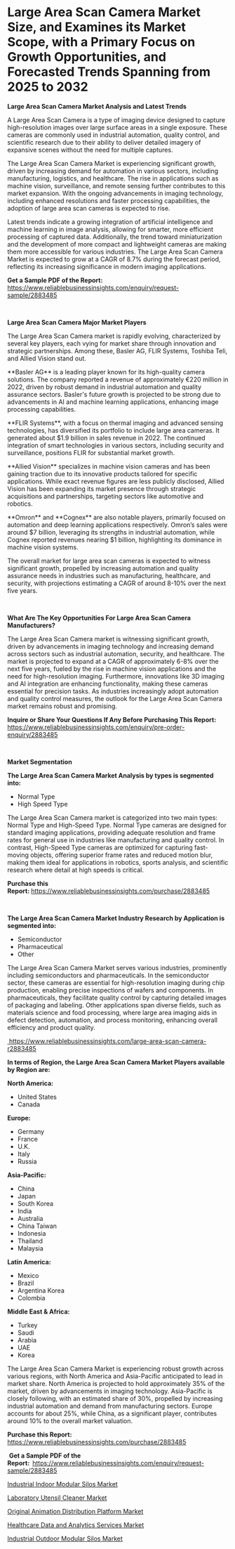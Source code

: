 <p><h1>Large Area Scan Camera Market Size, and Examines its Market Scope, with a Primary Focus on Growth Opportunities, and Forecasted Trends Spanning from 2025 to 2032</h1></p><p><strong>Large Area Scan Camera Market Analysis and Latest Trends</strong></p>
<p><p>A Large Area Scan Camera is a type of imaging device designed to capture high-resolution images over large surface areas in a single exposure. These cameras are commonly used in industrial automation, quality control, and scientific research due to their ability to deliver detailed imagery of expansive scenes without the need for multiple captures. </p><p>The Large Area Scan Camera Market is experiencing significant growth, driven by increasing demand for automation in various sectors, including manufacturing, logistics, and healthcare. The rise in applications such as machine vision, surveillance, and remote sensing further contributes to this market expansion. With the ongoing advancements in imaging technology, including enhanced resolutions and faster processing capabilities, the adoption of large area scan cameras is expected to rise.</p><p>Latest trends indicate a growing integration of artificial intelligence and machine learning in image analysis, allowing for smarter, more efficient processing of captured data. Additionally, the trend toward miniaturization and the development of more compact and lightweight cameras are making them more accessible for various industries. The Large Area Scan Camera Market is expected to grow at a CAGR of 8.7% during the forecast period, reflecting its increasing significance in modern imaging applications.</p></p>
<p><strong>Get a Sample PDF of the Report:&nbsp;</strong> <a href="https://www.reliablebusinessinsights.com/enquiry/request-sample/2883485?utm_campaign=57&utm_medium=2&utm_source=Github&utm_content=ia&utm_term=13032025&utm_id=large-area-scan-camera">https://www.reliablebusinessinsights.com/enquiry/request-sample/2883485</a></p>
<p>&nbsp;</p>
<p><strong>Large Area Scan Camera Major Market Players</strong></p>
<p><p>The Large Area Scan Camera market is rapidly evolving, characterized by several key players, each vying for market share through innovation and strategic partnerships. Among these, Basler AG, FLIR Systems, Toshiba Teli, and Allied Vision stand out.</p><p>**Basler AG** is a leading player known for its high-quality camera solutions. The company reported a revenue of approximately €220 million in 2022, driven by robust demand in industrial automation and quality assurance sectors. Basler's future growth is projected to be strong due to advancements in AI and machine learning applications, enhancing image processing capabilities.</p><p>**FLIR Systems**, with a focus on thermal imaging and advanced sensing technologies, has diversified its portfolio to include large area cameras. It generated about $1.9 billion in sales revenue in 2022. The continued integration of smart technologies in various sectors, including security and surveillance, positions FLIR for substantial market growth.</p><p>**Allied Vision** specializes in machine vision cameras and has been gaining traction due to its innovative products tailored for specific applications. While exact revenue figures are less publicly disclosed, Allied Vision has been expanding its market presence through strategic acquisitions and partnerships, targeting sectors like automotive and robotics.</p><p>**Omron** and **Cognex** are also notable players, primarily focused on automation and deep learning applications respectively. Omron’s sales were around $7 billion, leveraging its strengths in industrial automation, while Cognex reported revenues nearing $1 billion, highlighting its dominance in machine vision systems.</p><p>The overall market for large area scan cameras is expected to witness significant growth, propelled by increasing automation and quality assurance needs in industries such as manufacturing, healthcare, and security, with projections estimating a CAGR of around 8-10% over the next five years.</p></p>
<p>&nbsp;</p>
<p><strong>What Are The Key Opportunities For Large Area Scan Camera Manufacturers?</strong></p>
<p><p>The Large Area Scan Camera market is witnessing significant growth, driven by advancements in imaging technology and increasing demand across sectors such as industrial automation, security, and healthcare. The market is projected to expand at a CAGR of approximately 6-8% over the next five years, fueled by the rise in machine vision applications and the need for high-resolution imaging. Furthermore, innovations like 3D imaging and AI integration are enhancing functionality, making these cameras essential for precision tasks. As industries increasingly adopt automation and quality control measures, the outlook for the Large Area Scan Camera market remains robust and promising.</p></p>
<p><strong>Inquire or Share Your Questions If Any Before Purchasing This Report:</strong> <a href="https://www.reliablebusinessinsights.com/enquiry/pre-order-enquiry/2883485?utm_campaign=57&utm_medium=2&utm_source=Github&utm_content=ia&utm_term=13032025&utm_id=large-area-scan-camera">https://www.reliablebusinessinsights.com/enquiry/pre-order-enquiry/2883485</a></p>
<p>&nbsp;</p>
<p><strong>Market Segmentation</strong></p>
<p><strong>The Large Area Scan Camera Market Analysis by types is segmented into:</strong></p>
<p><ul><li>Normal Type</li><li>High Speed Type</li></ul></p>
<p><p>The Large Area Scan Camera market is categorized into two main types: Normal Type and High-Speed Type. Normal Type cameras are designed for standard imaging applications, providing adequate resolution and frame rates for general use in industries like manufacturing and quality control. In contrast, High-Speed Type cameras are optimized for capturing fast-moving objects, offering superior frame rates and reduced motion blur, making them ideal for applications in robotics, sports analysis, and scientific research where detail at high speeds is critical.</p></p>
<p><strong>Purchase this Report:&nbsp;</strong><a href="https://www.reliablebusinessinsights.com/purchase/2883485?utm_campaign=57&utm_medium=2&utm_source=Github&utm_content=ia&utm_term=13032025&utm_id=large-area-scan-camera">https://www.reliablebusinessinsights.com/purchase/2883485</a></p>
<p>&nbsp;</p>
<p><strong>The Large Area Scan Camera Market Industry Research by Application is segmented into:</strong></p>
<p><ul><li>Semiconductor</li><li>Pharmaceutical</li><li>Other</li></ul></p>
<p><p>The Large Area Scan Camera Market serves various industries, prominently including semiconductors and pharmaceuticals. In the semiconductor sector, these cameras are essential for high-resolution imaging during chip production, enabling precise inspections of wafers and components. In pharmaceuticals, they facilitate quality control by capturing detailed images of packaging and labeling. Other applications span diverse fields, such as materials science and food processing, where large area imaging aids in defect detection, automation, and process monitoring, enhancing overall efficiency and product quality.</p></p>
<p><a href="https://www.reliablebusinessinsights.com/large-area-scan-camera-r2883485?utm_campaign=57&utm_medium=2&utm_source=Github&utm_content=ia&utm_term=13032025&utm_id=large-area-scan-camera">&nbsp;https://www.reliablebusinessinsights.com/large-area-scan-camera-r2883485</a></p>
<p><strong>In terms of Region, the Large Area Scan Camera Market Players available by Region are:</strong></p>
<p>
    <p> <strong> North America: </strong>
        <ul>
            <li>United States</li>
            <li>Canada</li>
        </ul>
        </p> 
    <p> <strong> Europe: </strong>
        <ul>
            <li>Germany</li>
            <li>France</li>
            <li>U.K.</li>
            <li>Italy</li>
            <li>Russia</li>
        </ul>
        </p> 
    <p> <strong> Asia-Pacific: </strong>
        <ul>
            <li>China</li>
            <li>Japan</li>
            <li>South Korea</li>
            <li>India</li>
            <li>Australia</li>
            <li>China Taiwan</li>
            <li>Indonesia</li>
            <li>Thailand</li>
            <li>Malaysia</li>
        </ul>
        </p> 
    <p> <strong> Latin America: </strong>
        <ul>
            <li>Mexico</li>
            <li>Brazil</li>
            <li>Argentina Korea</li>
            <li>Colombia</li>
        </ul>
        </p> 
    <p> <strong> Middle East & Africa: </strong>
        <ul>
            <li>Turkey</li>
            <li>Saudi</li>
            <li>Arabia</li>
            <li>UAE</li>
            <li>Korea</li>
        </ul>
    </p>
    </p>
<p><p>The Large Area Scan Camera Market is experiencing robust growth across various regions, with North America and Asia-Pacific anticipated to lead in market share. North America is projected to hold approximately 35% of the market, driven by advancements in imaging technology. Asia-Pacific is closely following, with an estimated share of 30%, propelled by increasing industrial automation and demand from manufacturing sectors. Europe accounts for about 25%, while China, as a significant player, contributes around 10% to the overall market valuation.</p></p>
<p><strong>Purchase this Report: </strong><a href="https://www.reliablebusinessinsights.com/purchase/2883485?utm_campaign=57&utm_medium=2&utm_source=Github&utm_content=ia&utm_term=13032025&utm_id=large-area-scan-camera">https://www.reliablebusinessinsights.com/purchase/2883485</a></p>
<p>&nbsp;<strong>Get a Sample PDF of the Report:&nbsp;&nbsp;</strong><a href="https://www.reliablebusinessinsights.com/enquiry/request-sample/2883485?utm_campaign=57&utm_medium=2&utm_source=Github&utm_content=ia&utm_term=13032025&utm_id=large-area-scan-camera">https://www.reliablebusinessinsights.com/enquiry/request-sample/2883485</a></p>
<p><strong></strong></p>
<p><p><a href="https://github.com/lenjakam/Market-Research-Report-List-1/blob/main/industrial-indoor-modular-silos-market.md?utm_campaign=57&utm_medium=2&utm_source=Github&utm_content=ia&utm_term=13032025&utm_id=large-area-scan-camera">Industrial Indoor Modular Silos Market</a></p><p><a href="https://github.com/direepittr/Market-Research-Report-List-1/blob/main/laboratory-utensil-cleaner-market.md?utm_campaign=57&utm_medium=2&utm_source=Github&utm_content=ia&utm_term=13032025&utm_id=large-area-scan-camera">Laboratory Utensil Cleaner Market</a></p><p><a href="https://github.com/houltngake/Market-Research-Report-List-1/blob/main/original-animation-distribution-platform-market.md?utm_campaign=57&utm_medium=2&utm_source=Github&utm_content=ia&utm_term=13032025&utm_id=large-area-scan-camera">Original Animation Distribution Platform Market</a></p><p><a href="https://github.com/quiraytaibat/Market-Research-Report-List-1/blob/main/healthcare-data-and-analytics-services-market.md?utm_campaign=57&utm_medium=2&utm_source=Github&utm_content=ia&utm_term=13032025&utm_id=large-area-scan-camera">Healthcare Data and Analytics Services Market</a></p><p><a href="https://github.com/pllahoithana9/Market-Research-Report-List-1/blob/main/industrial-outdoor-modular-silos-market.md?utm_campaign=57&utm_medium=2&utm_source=Github&utm_content=ia&utm_term=13032025&utm_id=large-area-scan-camera">Industrial Outdoor Modular Silos Market</a></p></p>